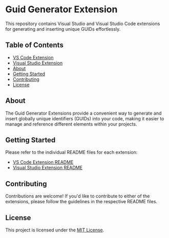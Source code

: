 # Guid Generator Extension

This repository contains Visual Studio and Visual Studio Code extensions for generating and inserting unique GUIDs effortlessly.

## Table of Contents

- [VS Code Extension](./vscode/README.md)
- [Visual Studio Extension](./vs/README.md)
- [About](#about)
- [Getting Started](#getting-started)
- [Contributing](#contributing)
- [License](#license)

## About

The Guid Generator Extensions provide a convenient way to generate and insert globally unique identifiers (GUIDs) into your code, making it easier to manage and reference different elements within your projects.

## Getting Started

Please refer to the individual README files for each extension:

- [VS Code Extension README](./vscode/README.md)
- [Visual Studio Extension README](./vs/README.md)

## Contributing

Contributions are welcome! If you'd like to contribute to either of the extensions, please follow the guidelines in the respective README files.

## License

This project is licensed under the [MIT License](LICENSE).


